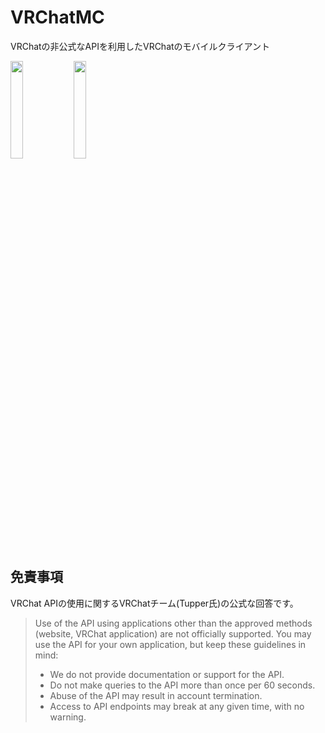 # VRChatMC

VRChatの非公式なAPIを利用したVRChatのモバイルクライアント

<img width="20%" src="https://raw.githubusercontent.com/fa0311/vrchat_mobile_client/master/docs/img/screenshots1.jpg?token=GHSAT0AAAAAABQUEYY7RI4SRYH4R5Q6QN3IYP3TCDA"><img width="20%" src="https://raw.githubusercontent.com/fa0311/vrchat_mobile_client/master/docs/img/screenshots2.jpg?token=GHSAT0AAAAAABQUEYY72UXUQWN3C33H7MEGYP3TCVQ">



## 免責事項
VRChat APIの使用に関するVRChatチーム(Tupper氏)の公式な回答です。

> Use of the API using applications other than the approved methods (website, VRChat application) are not officially supported. You may use the API for your own application, but keep these guidelines in mind:
> - We do not provide documentation or support for the API.
> - Do not make queries to the API more than once per 60 seconds.
> - Abuse of the API may result in account termination.
> - Access to API endpoints may break at any given time, with no warning.